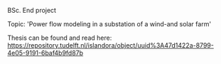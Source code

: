 BSc. End project

Topic: 'Power flow modeling in a substation of a wind-and solar farm'

Thesis can be found and read here: https://repository.tudelft.nl/islandora/object/uuid%3A47d1422a-8799-4e05-9191-6baf4b9fd87b
